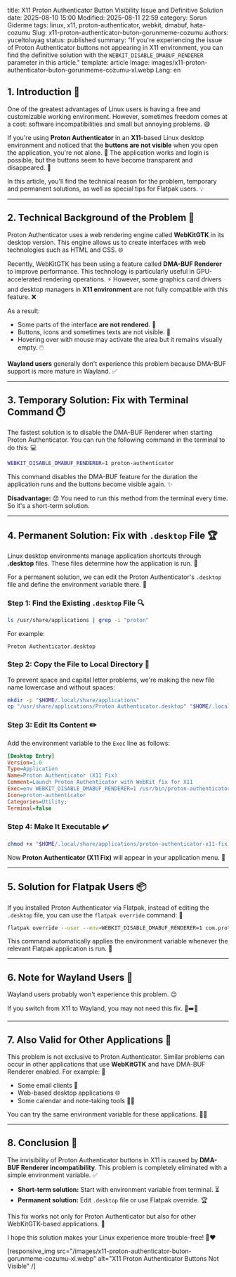 title: X11 Proton Authenticator Button Visibility Issue and Definitive Solution
date: 2025-08-10 15:00
Modified: 2025-08-11 22:59
category: Sorun Giderme
tags: linux, x11, proton-authenticator, webkit, dmabuf, hata-cozumu
Slug: x11-proton-authenticator-buton-gorunmeme-cozumu
authors: yuceltoluyag
status: published
summary: "If you're experiencing the issue of Proton Authenticator buttons not appearing in X11 environment, you can find the definitive solution with the `WEBKIT_DISABLE_DMABUF_RENDERER` parameter in this article."
template: article
Image: images/x11-proton-authenticator-buton-gorunmeme-cozumu-xl.webp
Lang: en

## 1. Introduction 🌟

One of the greatest advantages of Linux users is having a free and customizable working environment. However, sometimes freedom comes at a cost: software incompatibilities and small but annoying problems. 😅

If you're using **Proton Authenticator** in an **X11**-based Linux desktop environment and noticed that the **buttons are not visible** when you open the application, you're not alone. 🤝 The application works and login is possible, but the buttons seem to have become transparent and disappeared. 👻

In this article, you'll find the technical reason for the problem, temporary and permanent solutions, as well as special tips for Flatpak users. 💡

---

## 2. Technical Background of the Problem 🔧

Proton Authenticator uses a web rendering engine called **WebKitGTK** in its desktop version. This engine allows us to create interfaces with web technologies such as HTML and CSS. 🌐

Recently, WebKitGTK has been using a feature called **DMA-BUF Renderer** to improve performance. This technology is particularly useful in GPU-accelerated rendering operations. ⚡ However, some graphics card drivers and desktop managers in **X11 environment** are not fully compatible with this feature. ❌

As a result:

- Some parts of the interface **are not rendered**. 🚫
- Buttons, icons and sometimes texts are not visible. 👀
- Hovering over with mouse may activate the area but it remains visually empty. 🖱️

**Wayland users** generally don't experience this problem because DMA-BUF support is more mature in Wayland. ✅

---

## 3. Temporary Solution: Fix with Terminal Command ⏱️

The fastest solution is to disable the DMA-BUF Renderer when starting Proton Authenticator. You can run the following command in the terminal to do this: 💻

```bash
WEBKIT_DISABLE_DMABUF_RENDERER=1 proton-authenticator
```

This command disables the DMA-BUF feature for the duration the application runs and the buttons become visible again. ✨

**Disadvantage:** 😞
You need to run this method from the terminal every time. So it's a short-term solution.

---

## 4. Permanent Solution: Fix with `.desktop` File 🏆

Linux desktop environments manage application shortcuts through **.desktop** files. These files determine how the application is run. 📁

For a permanent solution, we can edit the Proton Authenticator's `.desktop` file and define the environment variable there. 🔧

### Step 1: Find the Existing `.desktop` File 🔍

```bash
ls /usr/share/applications | grep -i "proton"
```

For example:

```
Proton Authenticator.desktop
```

### Step 2: Copy the File to Local Directory 📂

To prevent space and capital letter problems, we're making the new file name lowercase and without spaces:

```bash
mkdir -p "$HOME/.local/share/applications"
cp "/usr/share/applications/Proton Authenticator.desktop" "$HOME/.local/share/applications/proton-authenticator-x11-fix.desktop"
```

### Step 3: Edit Its Content ✏️

Add the environment variable to the `Exec` line as follows:

```ini
[Desktop Entry]
Version=1.0
Type=Application
Name=Proton Authenticator (X11 Fix)
Comment=Launch Proton Authenticator with WebKit fix for X11
Exec=env WEBKIT_DISABLE_DMABUF_RENDERER=1 /usr/bin/proton-authenticator
Icon=proton-authenticator
Categories=Utility;
Terminal=false
```

### Step 4: Make It Executable ✔️

```bash
chmod +x "$HOME/.local/share/applications/proton-authenticator-x11-fix.desktop"
```

Now **Proton Authenticator (X11 Fix)** will appear in your application menu. 🎉

---

## 5. Solution for Flatpak Users 📦

If you installed Proton Authenticator via Flatpak, instead of editing the `.desktop` file, you can use the `flatpak override` command: 🐧

```bash
flatpak override --user --env=WEBKIT_DISABLE_DMABUF_RENDERER=1 com.protonmail.proton-authenticator
```

This command automatically applies the environment variable whenever the relevant Flatpak application is run. 🔄

---

## 6. Note for Wayland Users 🌈

Wayland users probably won't experience this problem. 😌

If you switch from X11 to Wayland, you may not need this fix. 🔄➡️🌈

---

## 7. Also Valid for Other Applications 🔄

This problem is not exclusive to Proton Authenticator. Similar problems can occur in other applications that use **WebKitGTK** and have DMA-BUF Renderer enabled. For example: 🧩

- Some email clients 📧
- Web-based desktop applications 🌐
- Some calendar and note-taking tools 📅📝

You can try the same environment variable for these applications. 👨‍🔬

---

## 8. Conclusion 🏁

The invisibility of Proton Authenticator buttons in X11 is caused by **DMA-BUF Renderer incompatibility**. This problem is completely eliminated with a simple environment variable. ✅

- **Short-term solution:** Start with environment variable from terminal. ⏳
- **Permanent solution:** Edit `.desktop` file or use Flatpak override. 🏆

This fix works not only for Proton Authenticator but also for other WebKitGTK-based applications. 💯

I hope this solution makes your Linux experience more trouble-free! 🐧❤️

[responsive_img src="/images/x11-proton-authenticator-buton-gorunmeme-cozumu-xl.webp" alt="X11 Proton Authenticator Buttons Not Visible" /]
